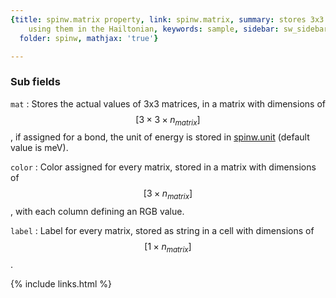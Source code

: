 ```yaml
---
{title: spinw.matrix property, link: spinw.matrix, summary: stores 3x3 matrices for
    using them in the Hailtonian, keywords: sample, sidebar: sw_sidebar, permalink: spinw_matrix.html,
  folder: spinw, mathjax: 'true'}

---
```

 
### Sub fields
 
`mat`
: Stores the actual values of 3x3 matrices, in a matrix with
dimensions of $$[3\times 3\times n_{matrix}]$$, if assigned for a 
bond, the unit of energy is stored in [spinw.unit](spinw_unit.html) (default value 
is meV).
 
`color`
: Color assigned for every matrix, stored in a
  matrix with dimensions of $$[3\times n_{matrix}]$$, with each
  column defining an RGB value.
 
`label`
: Label for every matrix, stored as string in a cell with
  dimensions of $$[1\times n_{matrix}]$$.
 

{% include links.html %}
